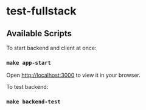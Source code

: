 # test-fullstack


## Available Scripts

To start backend and client at once:
### `make app-start`

Open [http://localhost:3000](http://localhost:3000) to view it in your browser.

To test backend:

### `make backend-test`